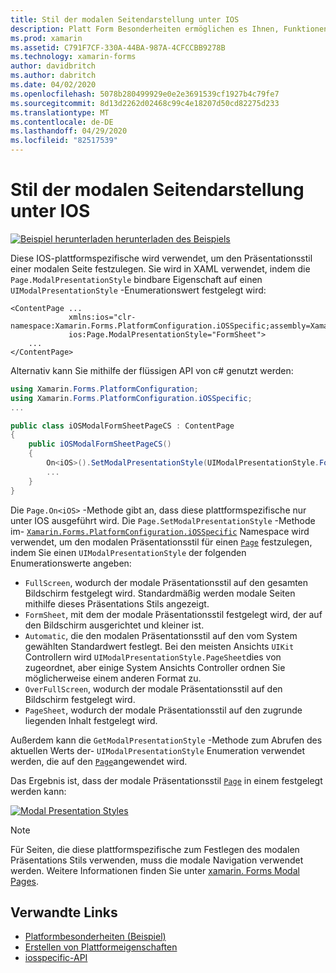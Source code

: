 ```yaml
---
title: Stil der modalen Seitendarstellung unter IOS
description: Platt Form Besonderheiten ermöglichen es Ihnen, Funktionen zu nutzen, die nur auf einer bestimmten Plattform verfügbar sind, ohne dass benutzerdefinierte Renderer oder Effekte implementiert werden. In diesem Artikel wird erläutert, wie Sie die plattformspezifische IOS-Anwendung verwenden, um den Präsentationsstil einer modalen Seite festgelegt.
ms.prod: xamarin
ms.assetid: C791F7CF-330A-44BA-987A-4CFCCBB9278B
ms.technology: xamarin-forms
author: davidbritch
ms.author: dabritch
ms.date: 04/02/2020
ms.openlocfilehash: 5078b280499929e0e2e3691539cf1927b4c79fe7
ms.sourcegitcommit: 8d13d2262d02468c99c4e18207d50cd82275d233
ms.translationtype: MT
ms.contentlocale: de-DE
ms.lasthandoff: 04/29/2020
ms.locfileid: "82517539"
---
```

# <a name="modal-page-presentation-style-on-ios"></a>Stil der modalen Seitendarstellung unter IOS

[![Beispiel](~/media/shared/download.png) herunterladen herunterladen des Beispiels](https://docs.microsoft.com/samples/xamarin/xamarin-forms-samples/userinterface-platformspecifics)

Diese IOS-plattformspezifische wird verwendet, um den Präsentationsstil einer modalen Seite festzulegen. Sie wird in XAML verwendet, indem die `Page.ModalPresentationStyle` bindbare Eigenschaft auf einen `UIModalPresentationStyle` -Enumerationswert festgelegt wird:

```xaml
<ContentPage ...
             xmlns:ios="clr-namespace:Xamarin.Forms.PlatformConfiguration.iOSSpecific;assembly=Xamarin.Forms.Core"
             ios:Page.ModalPresentationStyle="FormSheet">
    ...
</ContentPage>
```

Alternativ kann Sie mithilfe der flüssigen API von c# genutzt werden:

```csharp
using Xamarin.Forms.PlatformConfiguration;
using Xamarin.Forms.PlatformConfiguration.iOSSpecific;
...

public class iOSModalFormSheetPageCS : ContentPage
{
    public iOSModalFormSheetPageCS()
    {
        On<iOS>().SetModalPresentationStyle(UIModalPresentationStyle.FormSheet);
        ...
    }
}
```

Die `Page.On<iOS>` -Methode gibt an, dass diese plattformspezifische nur unter IOS ausgeführt wird. Die `Page.SetModalPresentationStyle` -Methode im- [`Xamarin.Forms.PlatformConfiguration.iOSSpecific`](xref:Xamarin.Forms.PlatformConfiguration.iOSSpecific) Namespace wird verwendet, um den modalen Präsentationsstil für einen [`Page`](xref:Xamarin.Forms.Page) festzulegen, indem Sie einen `UIModalPresentationStyle` der folgenden Enumerationswerte angeben:

- `FullScreen`, wodurch der modale Präsentationsstil auf den gesamten Bildschirm festgelegt wird. Standardmäßig werden modale Seiten mithilfe dieses Präsentations Stils angezeigt.
- `FormSheet`, mit dem der modale Präsentationsstil festgelegt wird, der auf den Bildschirm ausgerichtet und kleiner ist.
- `Automatic`, die den modalen Präsentationsstil auf den vom System gewählten Standardwert festlegt. Bei den meisten Ansichts `UIKit` Controllern wird `UIModalPresentationStyle.PageSheet`dies von zugeordnet, aber einige System Ansichts Controller ordnen Sie möglicherweise einem anderen Format zu.
- `OverFullScreen`, wodurch der modale Präsentationsstil auf den Bildschirm festgelegt wird.
- `PageSheet`, wodurch der modale Präsentationsstil auf den zugrunde liegenden Inhalt festgelegt wird.

Außerdem kann die `GetModalPresentationStyle` -Methode zum Abrufen des aktuellen Werts der- `UIModalPresentationStyle` Enumeration verwendet werden, die auf den [`Page`](xref:Xamarin.Forms.Page)angewendet wird.

Das Ergebnis ist, dass der modale Präsentationsstil [`Page`](xref:Xamarin.Forms.Page) in einem festgelegt werden kann:

[![](page-presentation-style-images/modal-presentation-style-small.png "Modal Presentation Styles")](page-presentation-style-images/modal-presentation-style-large.png#lightbox "Modal Presentation Styles")

> [!NOTE]
> Für Seiten, die diese plattformspezifische zum Festlegen des modalen Präsentations Stils verwenden, muss die modale Navigation verwendet werden. Weitere Informationen finden Sie unter [xamarin. Forms Modal Pages](~/xamarin-forms/app-fundamentals/navigation/modal.md).

## <a name="related-links"></a>Verwandte Links

- [Platformbesonderheiten (Beispiel)](https://docs.microsoft.com/samples/xamarin/xamarin-forms-samples/userinterface-platformspecifics)
- [Erstellen von Plattformeigenschaften](~/xamarin-forms/platform/platform-specifics/index.md#creating-platform-specifics)
- [iosspecific-API](xref:Xamarin.Forms.PlatformConfiguration.iOSSpecific)
